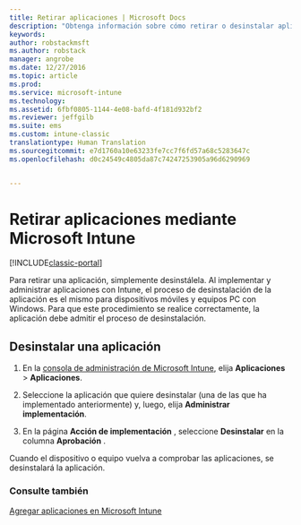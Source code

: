 ```yaml
---
title: Retirar aplicaciones | Microsoft Docs
description: "Obtenga información sobre cómo retirar o desinstalar aplicaciones mediante Intune."
keywords: 
author: robstackmsft
ms.author: robstack
manager: angrobe
ms.date: 12/27/2016
ms.topic: article
ms.prod: 
ms.service: microsoft-intune
ms.technology: 
ms.assetid: 6fbf0805-1144-4e08-bafd-4f181d932bf2
ms.reviewer: jeffgilb
ms.suite: ems
ms.custom: intune-classic
translationtype: Human Translation
ms.sourcegitcommit: e7d1760a10e63233fe7cc7f6fd57a68c5283647c
ms.openlocfilehash: d0c24549c4805da87c74247253905a96d6290969


---
```


# <a name="retire-apps-using-microsoft-intune"></a>Retirar aplicaciones mediante Microsoft Intune

[!INCLUDE[classic-portal](../includes/classic-portal.md)]

Para retirar una aplicación, simplemente desinstálela. Al implementar y administrar aplicaciones con Intune, el proceso de desinstalación de la aplicación es el mismo para dispositivos móviles y equipos PC con Windows. Para que este procedimiento se realice correctamente, la aplicación debe admitir el proceso de desinstalación.

## <a name="uninstall-an-app"></a>Desinstalar una aplicación

1.  En la [consola de administración de Microsoft Intune](https://manage.microsoft.com), elija **Aplicaciones** &gt; **Aplicaciones**.

2.  Seleccione la aplicación que quiere desinstalar (una de las que ha implementado anteriormente) y, luego, elija **Administrar implementación**.

3.  En la página **Acción de implementación** , seleccione **Desinstalar** en la columna **Aprobación** .

Cuando el dispositivo o equipo vuelva a comprobar las aplicaciones, se desinstalará la aplicación.

### <a name="see-also"></a>Consulte también
[Agregar aplicaciones en Microsoft Intune](add-apps.md)



<!--HONumber=Dec16_HO5-->


